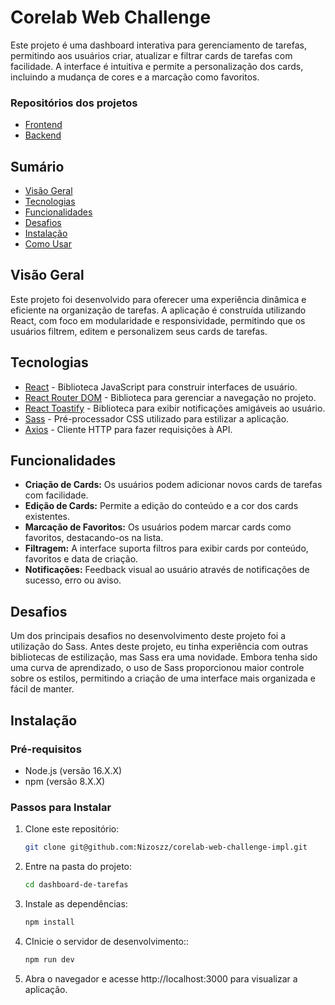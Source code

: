 # Corelab Web Challenge

Este projeto é uma dashboard interativa para gerenciamento de tarefas, permitindo aos usuários criar, atualizar e filtrar cards de tarefas com facilidade. A interface é intuitiva e permite a personalização dos cards, incluindo a mudança de cores e a marcação como favoritos.

### Repositórios dos projetos

- [Frontend](https://github.com/Nizoszz/corelab-web-challenge-impl)
- [Backend](https://github.com/Nizoszz/corelab-api-challenge-impl)

## Sumário

- [Visão Geral](#visão-geral)
- [Tecnologias](#tecnologias)
- [Funcionalidades](#funcionalidades)
- [Desafios](#desafios)
- [Instalação](#instalação)
- [Como Usar](#como-usar)

## Visão Geral

Este projeto foi desenvolvido para oferecer uma experiência dinâmica e eficiente na organização de tarefas. A aplicação é construída utilizando React, com foco em modularidade e responsividade, permitindo que os usuários filtrem, editem e personalizem seus cards de tarefas.

## Tecnologias

- [React](https://reactjs.org/) - Biblioteca JavaScript para construir interfaces de usuário.
- [React Router DOM](https://reactrouter.com/) - Biblioteca para gerenciar a navegação no projeto.
- [React Toastify](https://fkhadra.github.io/react-toastify/) - Biblioteca para exibir notificações amigáveis ao usuário.
- [Sass](https://sass-lang.com/) - Pré-processador CSS utilizado para estilizar a aplicação.
- [Axios](https://axios-http.com/) - Cliente HTTP para fazer requisições à API.

## Funcionalidades

- **Criação de Cards:** Os usuários podem adicionar novos cards de tarefas com facilidade.
- **Edição de Cards:** Permite a edição do conteúdo e a cor dos cards existentes.
- **Marcação de Favoritos:** Os usuários podem marcar cards como favoritos, destacando-os na lista.
- **Filtragem:** A interface suporta filtros para exibir cards por conteúdo, favoritos e data de criação.
- **Notificações:** Feedback visual ao usuário através de notificações de sucesso, erro ou aviso.

## Desafios

Um dos principais desafios no desenvolvimento deste projeto foi a utilização do Sass. Antes deste projeto, eu tinha experiência com outras bibliotecas de estilização, mas Sass era uma novidade. Embora tenha sido uma curva de aprendizado, o uso de Sass proporcionou maior controle sobre os estilos, permitindo a criação de uma interface mais organizada e fácil de manter.

## Instalação

### Pré-requisitos

- Node.js (versão 16.X.X)
- npm (versão 8.X.X)

### Passos para Instalar

1. Clone este repositório:

   ```bash
   git clone git@github.com:Nizoszz/corelab-web-challenge-impl.git
   ```

2. Entre na pasta do projeto:

   ```bash
   cd dashboard-de-tarefas
   ```

3. Instale as dependências:

   ```bash
   npm install
   ```

4. CInicie o servidor de desenvolvimento::
   ```bash
   npm run dev
   ```
5. Abra o navegador e acesse http://localhost:3000 para visualizar a aplicação.
